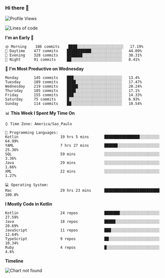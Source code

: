 ### Hi there 👋

<!--
**fernandonogueira/fernandonogueira** is a ✨ _special_ ✨ repository because its `README.md` (this file) appears on your GitHub profile.

Here are some ideas to get you started:

- 🔭 I’m currently working on ...
- 🌱 I’m currently learning ...
- 👯 I’m looking to collaborate on ...
- 🤔 I’m looking for help with ...
- 💬 Ask me about ...
- 📫 How to reach me: ...
- 😄 Pronouns: ...
- ⚡ Fun fact: ...
-->

<!--START_SECTION:waka-->
![Profile Views](http://img.shields.io/badge/Profile%20Views-1-blue)

![Lines of code](https://img.shields.io/badge/From%20Hello%20World%20I%27ve%20Written-504459%20lines%20of%20code-blue)

**I'm an Early 🐤** 

```text
🌞 Morning    186 commits    ████░░░░░░░░░░░░░░░░░░░░░   17.19% 
🌆 Daytime    477 commits    ███████████░░░░░░░░░░░░░░   44.09% 
🌃 Evening    328 commits    ███████░░░░░░░░░░░░░░░░░░   30.31% 
🌙 Night      91 commits     ██░░░░░░░░░░░░░░░░░░░░░░░   8.41%

```
📅 **I'm Most Productive on Wednesday** 

```text
Monday       145 commits    ███░░░░░░░░░░░░░░░░░░░░░░   13.4% 
Tuesday      189 commits    ████░░░░░░░░░░░░░░░░░░░░░   17.47% 
Wednesday    219 commits    █████░░░░░░░░░░░░░░░░░░░░   20.24% 
Thursday     185 commits    ████░░░░░░░░░░░░░░░░░░░░░   17.1% 
Friday       155 commits    ███░░░░░░░░░░░░░░░░░░░░░░   14.33% 
Saturday     75 commits     █░░░░░░░░░░░░░░░░░░░░░░░░   6.93% 
Sunday       114 commits    ██░░░░░░░░░░░░░░░░░░░░░░░   10.54%

```


📊 **This Week I Spent My Time On** 

```text
⌚︎ Time Zone: America/Sao_Paulo

💬 Programming Languages: 
Kotlin                   19 hrs 5 mins       ████████████████░░░░░░░░░   64.99% 
YAML                     7 hrs 27 mins       ██████░░░░░░░░░░░░░░░░░░░   25.36% 
SQL                      59 mins             ░░░░░░░░░░░░░░░░░░░░░░░░░   3.36% 
Java                     29 mins             ░░░░░░░░░░░░░░░░░░░░░░░░░   1.66% 
XML                      22 mins             ░░░░░░░░░░░░░░░░░░░░░░░░░   1.27%

💻 Operating System: 
Mac                      29 hrs 23 mins      █████████████████████████   100.0%

```

**I Mostly Code in Kotlin** 

```text
Kotlin                   24 repos            ███████░░░░░░░░░░░░░░░░░░   27.59% 
Java                     18 repos            █████░░░░░░░░░░░░░░░░░░░░   20.69% 
JavaScript               11 repos            ███░░░░░░░░░░░░░░░░░░░░░░   12.64% 
TypeScript               9 repos             ██░░░░░░░░░░░░░░░░░░░░░░░   10.34% 
Ruby                     4 repos             █░░░░░░░░░░░░░░░░░░░░░░░░   4.6%

```


**Timeline**

![Chart not found](https://raw.githubusercontent.com/fernandonogueira/fernandonogueira/master/charts/bar_graph.png) 


<!--END_SECTION:waka-->
